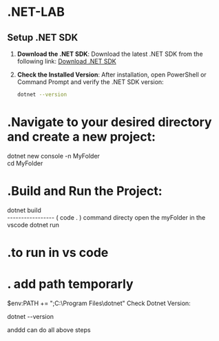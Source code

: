 # .NET-LAB

## Setup .NET SDK

1. **Download the .NET SDK**:
   Download the latest .NET SDK from the following link:
   [Download .NET SDK](https://download.visualstudio.microsoft.com/download/pr/d1adccfa-62de-4306-9410-178eafb4eeeb/48e3746867707de33ef01036f6afc2c6/dotnet-sdk-8.0.303-win-x64.exe)

2. **Check the Installed Version**:
   After installation, open PowerShell or Command Prompt and verify the .NET SDK version:
   ```sh
   dotnet --version


# .Navigate to your desired directory and create a new project:

dotnet new console -n MyFolder                            
 cd MyFolder

 

 # .Build and Run the Project:

 dotnet build   
                                                  ----------------- ( code . ) command directy open the myFolder in the vscode 
 dotnet run


 # .to run in vs code

 # . add path temporarly
 $env:PATH += ";C:\Program Files\dotnet"
 Check Dotnet Version:

dotnet --version



anddd can do all above steps








